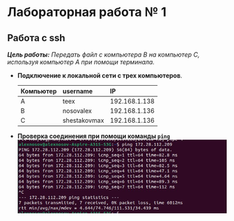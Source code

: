 # Лабораторная работа № 1
## Работа с ssh

***Цель работы:*** *Передать файл с компьютера B на компьютер C, используя компьютер А при помощи терминала.*

+ **Подключение к локальной сети с трех компьютеров**. 
  
  | Компьютер | username | IP
  |---|---------------|-------|
  | A |     teex      |192.168.1.138|
  | B |   nosovalex   |192.168.1.136|
  | C |shestakovmax|192.168.1.136|


+ **Проверка соединения при помощи команды `ping`**
  ![ping](https://github.com/Alex-Nosov-ITMO/Clouds_ITMO/blob/main/devops_labs/lab%201/Scrins/ping.jpg)
  

  








